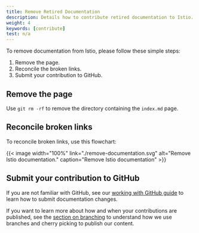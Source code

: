 ```yaml
---
title: Remove Retired Documentation
description: Details how to contribute retired documentation to Istio.
weight: 4
keywords: [contribute]
test: n/a
---
```


To remove documentation from Istio, please follow these simple steps:

1. Remove the page.
1. Reconcile the broken links.
1. Submit your contribution to GitHub.

## Remove the page

Use `git rm -rf` to remove the directory containing the `index.md` page.

## Reconcile broken links

To reconcile broken links, use this flowchart:

{{< image width="100%"
    link="./remove-documentation.svg"
    alt="Remove Istio documentation."
    caption="Remove Istio documentation"
    >}}

## Submit your contribution to GitHub

If you are not familiar with GitHub, see our [working with GitHub guide](/about/contribute/github)
to learn how to submit documentation changes.

If you want to learn more about how and when your contributions are published,
see the [section on branching](/about/contribute/github#branching-strategy) to understand
how we use branches and cherry picking to publish our content.
